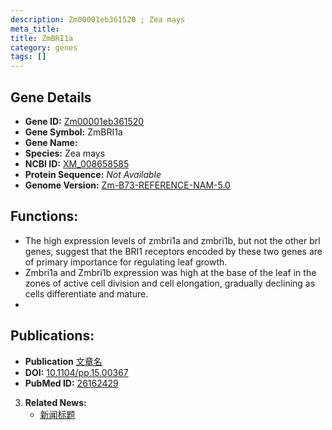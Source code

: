 ```yaml
---
description: Zm00001eb361520 ; Zea mays
meta_title:
title: ZmBRI1a
category: genes
tags: []
---
```


## Gene Details
- **Gene ID:**	[Zm00001eb361520](https://www.maizegdb.org/gene_center/gene/Zm00001eb361520)
- **Gene Symbol:** ZmBRI1a
- **Gene Name:** 
- **Species:** Zea mays
- **NCBI ID:** [ XM_008658585 ]()
- **Protein Sequence:** *Not Available*
- **Genome Version:** [Zm-B73-REFERENCE-NAM-5.0](https://www.maizegdb.org/genome/assembly/Zm-B73-REFERENCE-NAM-5.0)

## Functions:
   - The high expression levels of zmbri1a and zmbri1b, but not the other brl genes, suggest that the BRI1 receptors encoded by these two genes are of primary importance for regulating leaf growth.
   - Zmbri1a and Zmbri1b expression was high at the base of the leaf in the zones of active cell division and cell elongation, gradually declining as cells differentiate and mature.
   - 

## Publications:
   - **Publication** [文章名](https://academic.oup.com/plphys/article/169/1/826/6114189?login=true)
   - **DOI:** [10.1104/pp.15.00367](https://academic.oup.com/plphys/article/169/1/826/6114189?login=true)
   - **PubMed ID:** [26162429](https://pubmed.ncbi.nlm.nih.gov/26162429/)

3. **Related News:**
   - [新闻标题]()
